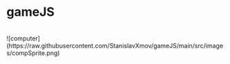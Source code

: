 # gameJS
<br>
![computer](https://raw.githubusercontent.com/StanislavXmov/gameJS/main/src/images/compSprite.png)


